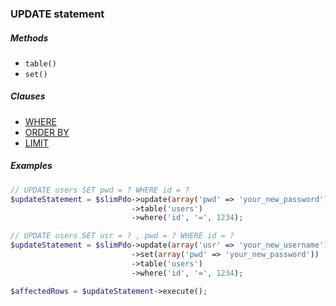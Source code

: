 ### UPDATE statement

##### Methods

+ `table()`
+ `set()`

##### Clauses

+ [WHERE](https://github.com/FaaPz/Slim-PDO/blob/master/docs/Clause/WHERE.md)
+ [ORDER BY](https://github.com/FaaPz/Slim-PDO/blob/master/docs/Clause/ORDER_BY.md)
+ [LIMIT](https://github.com/FaaPz/Slim-PDO/blob/master/docs/Clause/LIMIT.md)

##### Examples

```php
// UPDATE users SET pwd = ? WHERE id = ?
$updateStatement = $slimPdo->update(array('pwd' => 'your_new_password'))
                           ->table('users')
                           ->where('id', '=', 1234);

// UPDATE users SET usr = ? , pwd = ? WHERE id = ?
$updateStatement = $slimPdo->update(array('usr' => 'your_new_username'))
                           ->set(array('pwd' => 'your_new_password'))
                           ->table('users')
                           ->where('id', '=', 1234);

$affectedRows = $updateStatement->execute();
```